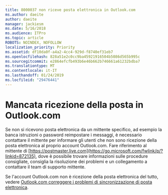 ```yaml
---
title: 8000037 non riceve posta elettronica in Outlook.com
ms.author: daeite
author: daeite
manager: jackiesm
ms.date: 5/16/2018
ms.audience: ITPro
ms.topic: article
ROBOTS: NOINDEX, NOFOLLOW
localization_priority: Priority
ms.assetid: df10da0f-a4a2-4cc4-929d-f8740ef31eb7
ms.openlocfilehash: 828a51e2c0cc9ba45921916504b5086d565b995c
ms.sourcegitcommit: e2864efcfb493b6e46b662b746661a61232bdba7
ms.translationtype: MT
ms.contentlocale: it-IT
ms.lasthandoff: 01/24/2019
ms.locfileid: "29476441"
---
```

# <a name="not-receiving-mail-in-outlookcom"></a>Mancata ricezione della posta in Outlook.com

Se non si ricevono posta elettronica da un mittente specifico, ad esempio la banca istruzioni o password reimpostare i messaggi, è necessario contattare il mittente per informare gli utenti che non sono ricezione della posta elettronica al proprio account Outlook.com. Fare riferimento al mittente di [https://postmaster.live.com](https://go.microsoft.com/fwlink/p/?linkid=872135), dove è possibile trovare informazioni sulle procedure consigliate, consiglia la risoluzione dei problemi e un collegamento a contattare il team di supporto mittente.
  
Se l'account Outlook.com non è ricezione della posta elettronica del tutto, vedere [Outlook.com correggere i problemi di sincronizzazione di posta elettronica](https://go.microsoft.com/fwlink/p/?linkid=874363).
  

